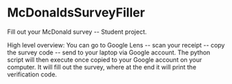 # McDonaldsSurveyFiller
Fill out your McDonald survey -- Student project.

High level overview:
You can go to Google Lens -- scan your receipt -- copy the survey code -- send to your laptop via Google account. The python script will then execute once copied to your Google account on your computer. It will fill out the survey, where at the end it will print the verification code.
